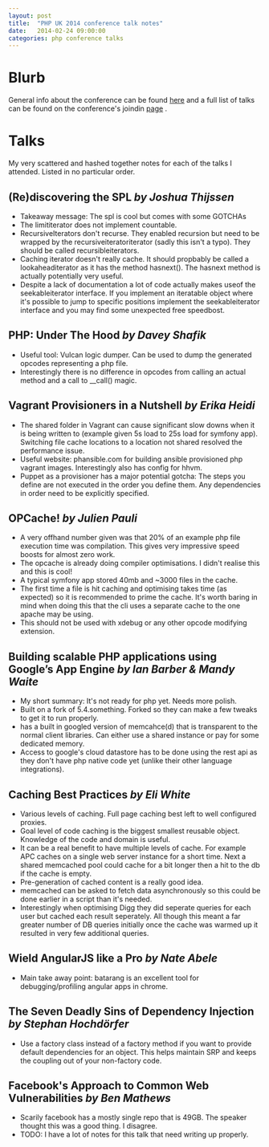 ```yaml
---
layout: post
title:  "PHP UK 2014 conference talk notes"
date:   2014-02-24 09:00:00
categories: php conference talks
---
```


Blurb
======
General info about the conference can be found [here][phpuk2014-website] and a full list of talks can be found on
the conference's joindin [page][phpuk2014-joindin] .


Talks
======

My very scattered and hashed together notes for each of the talks I attended. Listed in no particular order.

## (Re)discovering the SPL _by Joshua Thijssen_
- Takeaway message: The spl is cool but comes with some GOTCHAs
- The limititerator does not implement countable.
- RecursiveIterators don't recurse. They enabled recursion but need to be wrapped by the recursiveiteratoriterator (sadly this isn't a typo).
They should be called recursibleiterators.
- Caching iterator doesn't really cache. It should propbably be called a lookaheaditerator as it has the method hasnext().
The hasnext method is actually potentially very useful.
- Despite a lack of documentation a lot of code actually makes useof the seekableiterator interface. If you implement
an iteratable object where it's possible to jump to specific positions implement the seekableiterator interface and you
may find some unexpected free speedbost.

## PHP: Under The Hood _by Davey Shafik_
- Useful tool: Vulcan logic dumper. Can be used to dump the generated opcodes representing a php file.
- Interestingly there is no difference in opcodes from calling an actual method and a call to __call() magic.

## Vagrant Provisioners in a Nutshell _by Erika Heidi_
- The shared folder in Vagrant can cause significant slow downs when it is being written to (example given 5s load to
25s load for symfony app). Switching file cache locations to a location not shared resolved the performance issue.
- Useful website: phansible.com for building ansible provisioned php vagrant images. Interestingly also has config
for hhvm.
- Puppet as a provisioner has a major potential gotcha: The steps you define are not executed in the order you define
them. Any dependencies in order need to be explicitly specified.

## OPCache! _by Julien Pauli_
- A very offhand number given was that 20% of an example php file execution time was compilation. This gives very
impressive speed boosts for almost zero work.
- The opcache is already doing compiler optimisations. I didn't realise this and this is cool!
- A typical symfony app stored 40mb and ~3000 files in the cache.
- The first time a file is hit caching and optimising takes time (as expected) so it is recommended to prime the cache.
It's worth baring in mind when doing this that the cli uses a separate cache to the one apache may be using.
- This should not be used with xdebug or any other opcode modifying extension.

## Building scalable PHP applications using Google’s App Engine _by Ian Barber & Mandy Waite_
- My short summary: It's not ready for php yet. Needs more polish.
- Built on a fork of 5.4.something. Forked so they can make a few tweaks to get it to run properly.
- has a built in googled version of memcahce(d) that is transparent to the normal client libraries. Can either use
a shared instance or pay for some dedicated memory.
- Access to google's cloud datastore has to be done using the rest api as they don't have php native code yet (unlike
 their other language integrations).

## Caching Best Practices _by Eli White_
- Various levels of caching. Full page caching best left to well configured proxies.
- Goal level of code caching is the biggest smallest reusable object. Knowledge of the code and domain is useful.
- It can be a real benefit to have multiple levels of cache. For example APC caches on a single web server instance for
a short time. Next a shared memcached pool could cache for a bit longer then a hit to the db if the cache is empty.
- Pre-generation of cached content is a really good idea.
- memcached can be asked to fetch data asynchronously so this could be done earlier in a script than it's needed.
- Interestingly when optimising Digg they did seperate queries for each user but cached each result seperately. All though
 this meant a far greater number of DB queries initially once the cache was warmed up it resulted in very few additional queries.

## Wield AngularJS like a Pro _by Nate Abele_
- Main take away point: batarang is an excellent tool for debugging/profiling angular apps in chrome.

## The Seven Deadly Sins of Dependency Injection _by Stephan Hochdörfer_
- Use a factory class instead of a factory method if you want to provide default dependencies for an object. This
helps maintain SRP and keeps the coupling out of your non-factory code.

## Facebook's Approach to Common Web Vulnerabilities _by Ben Mathews_
- Scarily facebook has a mostly single repo that is 49GB. The speaker thought this was a good thing. I disagree.
- TODO: I have a lot of notes for this talk that need writing up properly.

[phpuk2014-website]: http://phpconference.co.uk/
[phpuk2014-joindin]: http://joind.in/event/view/1585
